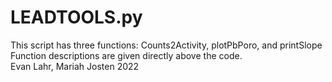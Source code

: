 #                                      LEADTOOLS.py                                               #
   This script has three functions: Counts2Activity, plotPbPoro, and printSlope                 
              Function descriptions are given directly above the code.                           
                                    Evan Lahr, Mariah Josten 2022                                              
